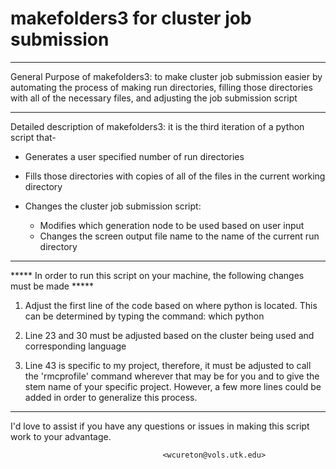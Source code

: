 # makefolders3 for cluster job submission
_____________________________________________________________________________________________________
General Purpose of makefolders3:  to make cluster job submission easier by automating the process of
                                  making run directories, filling those directories with all of the 
                                  necessary files, and adjusting the job submission script
_____________________________________________________________________________________________________
Detailed description of makefolders3: it is the third iteration of a python script that-
  * Generates a user specified number of run directories

  * Fills those directories with copies of all of the files in the current working directory
  
  * Changes the cluster job submission script:
    * Modifies which generation node to be used based on user input
    * Changes the screen output file name to the name of the current run directory
_____________________________________________________________________________________________________  
***** In order to run this script on your machine, the following changes must be made *****

1) Adjust the first line of the code based on where python is located. This can be determined by 
   typing the command: which python
   
2) Line 23 and 30 must be adjusted based on the cluster being used and corresponding language

3) Line 43 is specific to my project, therefore, it must be adjusted to call the 'rmcprofile' command
   wherever that may be for you and to give the stem name of your specific project. However, a few
   more lines could be added in order to generalize this process.
   
_____________________________________________________________________________________________________

I'd love to assist if you have any questions or issues in making this script work to your advantage.

                                      <wcureton@vols.utk.edu>
